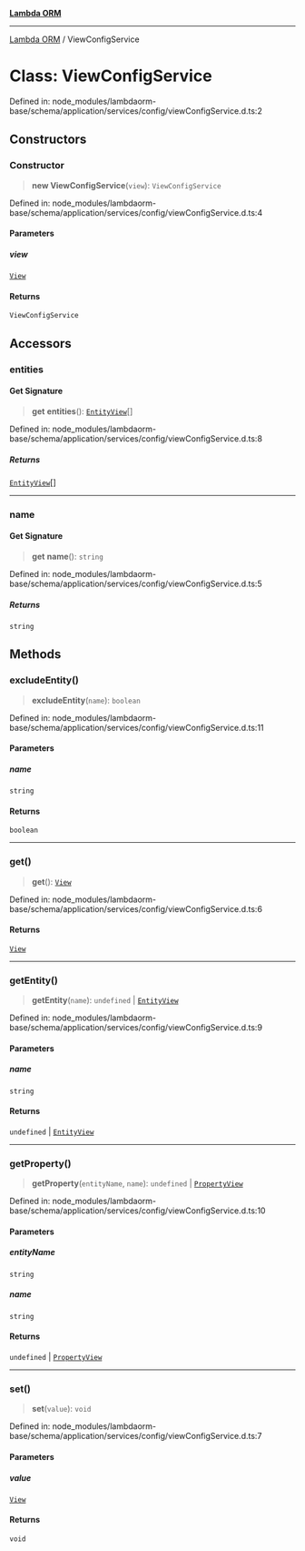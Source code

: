 [**Lambda ORM**](../README.md)

***

[Lambda ORM](../README.md) / ViewConfigService

# Class: ViewConfigService

Defined in: node\_modules/lambdaorm-base/schema/application/services/config/viewConfigService.d.ts:2

## Constructors

### Constructor

> **new ViewConfigService**(`view`): `ViewConfigService`

Defined in: node\_modules/lambdaorm-base/schema/application/services/config/viewConfigService.d.ts:4

#### Parameters

##### view

[`View`](../interfaces/View.md)

#### Returns

`ViewConfigService`

## Accessors

### entities

#### Get Signature

> **get** **entities**(): [`EntityView`](../interfaces/EntityView.md)[]

Defined in: node\_modules/lambdaorm-base/schema/application/services/config/viewConfigService.d.ts:8

##### Returns

[`EntityView`](../interfaces/EntityView.md)[]

***

### name

#### Get Signature

> **get** **name**(): `string`

Defined in: node\_modules/lambdaorm-base/schema/application/services/config/viewConfigService.d.ts:5

##### Returns

`string`

## Methods

### excludeEntity()

> **excludeEntity**(`name`): `boolean`

Defined in: node\_modules/lambdaorm-base/schema/application/services/config/viewConfigService.d.ts:11

#### Parameters

##### name

`string`

#### Returns

`boolean`

***

### get()

> **get**(): [`View`](../interfaces/View.md)

Defined in: node\_modules/lambdaorm-base/schema/application/services/config/viewConfigService.d.ts:6

#### Returns

[`View`](../interfaces/View.md)

***

### getEntity()

> **getEntity**(`name`): `undefined` \| [`EntityView`](../interfaces/EntityView.md)

Defined in: node\_modules/lambdaorm-base/schema/application/services/config/viewConfigService.d.ts:9

#### Parameters

##### name

`string`

#### Returns

`undefined` \| [`EntityView`](../interfaces/EntityView.md)

***

### getProperty()

> **getProperty**(`entityName`, `name`): `undefined` \| [`PropertyView`](../interfaces/PropertyView.md)

Defined in: node\_modules/lambdaorm-base/schema/application/services/config/viewConfigService.d.ts:10

#### Parameters

##### entityName

`string`

##### name

`string`

#### Returns

`undefined` \| [`PropertyView`](../interfaces/PropertyView.md)

***

### set()

> **set**(`value`): `void`

Defined in: node\_modules/lambdaorm-base/schema/application/services/config/viewConfigService.d.ts:7

#### Parameters

##### value

[`View`](../interfaces/View.md)

#### Returns

`void`
